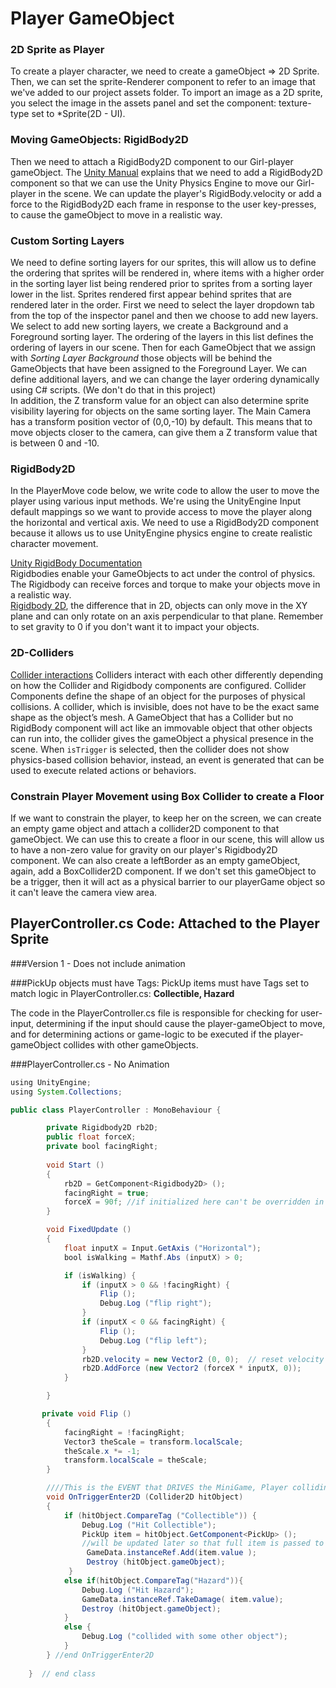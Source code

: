 # Player GameObject

### 2D Sprite as Player

To create a player character, we need to create a gameObject =&gt;  2D Sprite. Then, we can set the sprite-Renderer component to refer to an image that we've added to our project assets folder.  To import an image as a 2D sprite, you select the image in the assets panel and set the component: texture-type set to \*Sprite\(2D - UI\).

### Moving GameObjects: RigidBody2D

Then we need to attach a RigidBody2D component to our Girl-player gameObject.  The [Unity Manual](http://docs.unity3d.com/ScriptReference/Rigidbody2D.html) explains that we need to add a RigidBody2D component so that we can use the Unity Physics Engine to move our Girl-player in the scene.  We can update the player's RigidBody.velocity or add a force to the RigidBody2D each frame in response to the user key-presses, to cause the gameObject to move in a realistic way.


### Custom Sorting Layers

We need to define sorting layers for our sprites, this will allow us to define the ordering that sprites will be rendered in, where items with a higher order in the sorting layer list being rendered prior to sprites from a sorting layer lower in the list. Sprites rendered first appear behind sprites that are rendered later in the order. First we need to select the layer dropdown tab from the top of the inspector panel and then we choose to add new layers.  We select to add new sorting layers, we create a Background and a Foreground sorting layer.  The ordering of the layers in this list defines the ordering of layers in our scene. Then for each GameObject that we assign with _Sorting Layer Background_ those objects will be behind the GameObjects that have been assigned to the Foreground Layer.  We can define additional layers, and we can change the layer ordering dynamically using C\# scripts.  \(We don't do that in this project\)  
In addition, the Z transform value for an object can also determine sprite visibility layering for objects on the same sorting layer. The Main Camera has a transform position vector of \(0,0,-10\) by default.  This means that to move objects closer to the camera, can give them a Z transform value that is between 0 and -10.

### RigidBody2D

In the PlayerMove code below, we write code to allow the user to move the player using various input methods. We're using the UnityEngine Input default mappings so we want to provide access to move the player along the horizontal and vertical axis.  We need to use a RigidBody2D  component because it allows us to use UnityEngine physics engine to create realistic character movement.

[Unity RigidBody Documentation](http://docs.unity3d.com/Manual/class-Rigidbody.html)  
 Rigidbodies enable your GameObjects to act under the control of physics. The Rigidbody can receive forces and torque to make your objects move in a realistic way.  
[Rigidbody 2D](http://docs.unity3d.com/Manual/class-Rigidbody2D.html), the difference that in 2D, objects can only move in the XY plane and can only rotate on an axis perpendicular to that plane.  Remember to set gravity to 0 if you don't want it to impact your objects.

### 2D-Colliders

[Collider interactions](http://docs.unity3d.com/Manual/CollidersOverview.html)  Colliders interact with each other differently depending on how the Collider and Rigidbody components are configured. Collider Components define the shape of an object for the purposes of physical collisions. A collider, which is invisible, does not have to be the exact same shape as the object’s mesh. A GameObject that has a Collider but no RigidBody component will act like an immovable object that other objects can run into, the collider gives the gameObject a physical presence in the scene.  When `isTrigger` is selected, then the collider does not show physics-based collision behavior, instead, an event is generated that can be used to execute related actions or behaviors.

### Constrain Player Movement using Box Collider to create a Floor

If we want to constrain the player, to keep her on the screen, we can create an empty game object and attach a collider2D component to that gameObject.  We can use this to create a floor in our scene, this will allow us to have a non-zero value for gravity on our player's Rigidbody2D component.  We can also create a leftBorder as an empty gameObject, again, add a  BoxCollider2D component.  If we don't set this gameObject to be a trigger, then it will act as a physical barrier to our playerGame object so it can't leave the camera view area.

## PlayerController.cs Code:  Attached to the Player Sprite
###Version 1 - Does not include animation

###PickUp objects must have Tags: 
PickUp items must have Tags set to match logic in PlayerController.cs:  **Collectible, Hazard**

The code in the PlayerController.cs file is responsible for checking for user-input, determining if the input should cause the player-gameObject to move, and for determining actions or game-logic to be executed if the player-gameObject collides with other gameObjects.

###PlayerController.cs - No Animation

```java
using UnityEngine;
using System.Collections;

public class PlayerController : MonoBehaviour {

        private Rigidbody2D rb2D;
        public float forceX;
        private bool facingRight; 
            
        void Start ()
        {
            rb2D = GetComponent<Rigidbody2D> ();
            facingRight = true;
            forceX = 90f; //if initialized here can't be overridden in Inspector
        }

        void FixedUpdate ()
        {
            float inputX = Input.GetAxis ("Horizontal");
            bool isWalking = Mathf.Abs (inputX) > 0;

            if (isWalking) {
                if (inputX > 0 && !facingRight) {
                    Flip ();
                    Debug.Log ("flip right");
                }
                if (inputX < 0 && facingRight) {
                    Flip ();
                    Debug.Log ("flip left");
                }
                rb2D.velocity = new Vector2 (0, 0);  // reset velocity to 0
                rb2D.AddForce (new Vector2 (forceX * inputX, 0));
            } 

        }

       private void Flip ()
        {
            facingRight = !facingRight;
            Vector3 theScale = transform.localScale;
            theScale.x *= -1;
            transform.localScale = theScale;
        }

        ////This is the EVENT that DRIVES the MiniGame, Player colliding with Pickup Objects
        void OnTriggerEnter2D (Collider2D hitObject)
        {
            if (hitObject.CompareTag ("Collectible")) {
                Debug.Log ("Hit Collectible");
                PickUp item = hitObject.GetComponent<PickUp> ();  
                //will be updated later so that full item is passed to GameData's Add method so items can be added to inventory             
                 GameData.instanceRef.Add(item.value );
                 Destroy (hitObject.gameObject);
             }
            else if(hitObject.CompareTag("Hazard")){
                Debug.Log ("Hit Hazard");
                GameData.instanceRef.TakeDamage( item.value);
                Destroy (hitObject.gameObject);
            }
            else {
                Debug.Log ("collided with some other object");
            }
        } //end OnTriggerEnter2D
        
    }  // end class
```




